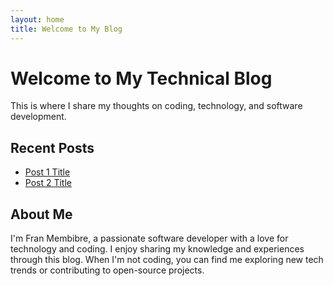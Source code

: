 ```yaml
---
layout: home
title: Welcome to My Blog
---
```


# Welcome to My Technical Blog

This is where I share my thoughts on coding, technology, and software development.

## Recent Posts
- [Post 1 Title](#)
- [Post 2 Title](#)

## About Me
I'm Fran Membibre, a passionate software developer with a love for technology and coding. I enjoy sharing my knowledge and experiences through this blog. When I'm not coding, you can find me exploring new tech trends or contributing to open-source projects.